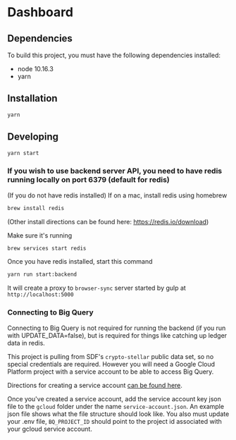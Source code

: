 # Dashboard

## Dependencies

To build this project, you must have the following dependencies installed:

- node 10.16.3
- yarn

## Installation

```sh
yarn
```

## Developing

```sh
yarn start
```

### If you wish to use backend server API, you need to have redis running locally on port 6379 (default for redis)

(If you do not have redis installed) If on a mac, install redis using homebrew

```sh
brew install redis
```

(Other install directions can be found here: https://redis.io/download)

Make sure it's running

```sh
brew services start redis
```

Once you have redis installed, start this command

```sh
yarn run start:backend
```

It will create a proxy to `browser-sync` server started by gulp at
`http://localhost:5000`

### Connecting to Big Query

Connecting to Big Query is not required for running the backend (if you run with
UPDATE_DATA=false), but is required for things like catching up ledger data in
redis.

This project is pulling from SDF's `crypto-stellar` public data set, so no
special credentials are required. However you will need a Google Cloud Platform
project with a service account to be able to access Big Query.

Directions for creating a service account
[can be found here](https://cloud.google.com/docs/authentication/getting-started).

Once you've created a service account, add the service account key json file to
the `gcloud` folder under the name `service-account.json`. An example json file
shows what the file structure should look like. You also must update your .env
file, `BQ_PROJECT_ID` should point to the project id associated with your gcloud
service account.
